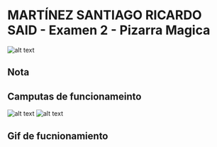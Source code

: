 MARTÍNEZ SANTIAGO RICARDO SAID - Examen 2 - Pizarra Magica
======
![alt text](ReadmeAssets/examen-bob.gif "Examen Bob")

## Nota

## Camputas de funcionameinto
![alt text](ReadmeAssets/FOTO1)
![alt text](ReadmeAssets/FOTO2 )

## Gif de fucnionamiento
